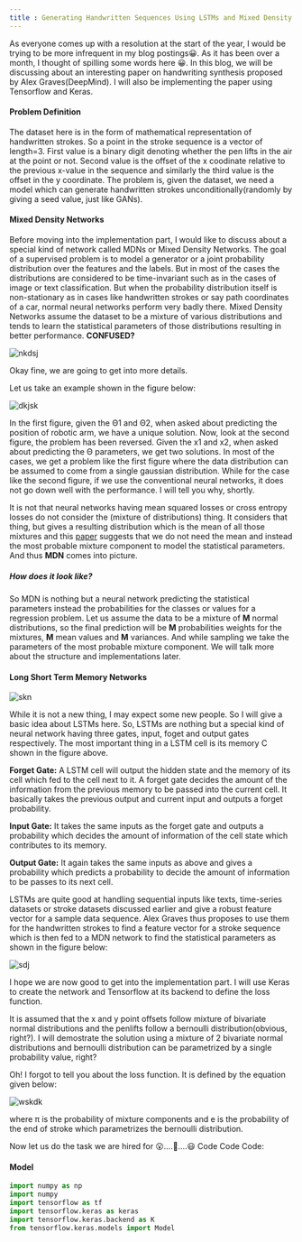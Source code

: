 ```yaml
---
title : Generating Handwritten Sequences Using LSTMs and Mixed Density Networks
---
```


As everyone comes up with a resolution at the start of the year, I would be trying to be more infrequent in my blog postings😀. As it has been over a month, I thought of spilling some words here 😀. In this blog, we will be discussing about an interesting paper on handwriting synthesis proposed by Alex Graves(DeepMind). I will also be implementing the paper using Tensorflow and Keras. 

#### Problem Definition 
The dataset here is in the form of mathematical representation of handwritten strokes. So a point in the stroke sequence is a vector of length=3. First value is a binary digit denoting whether the pen lifts in the air at the point or not. Second value is the offset of the x coodinate relative to the previous x-value in the sequence and similarly the third value is the offset in the y coordinate. The problem is, given the dataset, we need a model which can generate handwritten strokes unconditionally(randomly by giving a seed value, just like GANs).

#### Mixed Density Networks
Before moving into the implementation part, I would like to discuss about a special kind of network called MDNs or Mixed Density Networks. The goal of a supervised problem is to model a generator or a joint probability distribution over the features and the labels. But in most of the cases the distributions are considered to be time-invariant such as in the cases of image or text classification. But when the probability distribution itself is non-stationary as in cases like handwritten strokes or say path coordinates of a car, normal neural networks perform very badly there. Mixed Density Networks assume the dataset to be a mixture of various distributions and tends to learn the statistical parameters of those distributions resulting in better performance. **CONFUSED?** 

![nkdsj](https://media2.giphy.com/media/3o7btPCcdNniyf0ArS/giphy.gif)

Okay fine, we are going to get into more details.

Let us take an example shown in the figure below:

![dkjsk](https://1.bp.blogspot.com/-42_9dzRFUmU/Xi6YDF_CQlI/AAAAAAAAQis/5_w4hOE-qmAWyU2cJrpgb8SvOzDhGPEHgCLcBGAsYHQ/s1600/Screenshot%2B2020-01-27%2Bat%2B1.27.03%2BPM.png)

In the first figure, given the Θ1 and Θ2, when asked about predicting the position of robotic arm, we have a unique solution. Now, look at the second figure, the problem has been reversed. Given the x1 and x2, when asked about predicting the Θ parameters, we get two solutions. In most of the cases, we get a problem like the first figure where the data distribution can be assumed to come from a single gaussian distribution. While for the case like the second figure, if we use the conventional neural networks, it does not go down well with the performance. I will tell you why, shortly.

It is not that neural networks having mean squared losses or cross entropy losses do not consider the (mixture of distributions) thing. It considers that thing, but gives a resulting distribution which is the mean of all those mixtures and this [paper](https://publications.aston.ac.uk/id/eprint/373/1/NCRG_94_004.pdf) suggests that we do not need the mean and instead the most probable mixture component to model the statistical parameters. And thus **MDN** comes into picture.

##### How does it look like?

So MDN is nothing but a neural network predicting the statistical parameters instead the probabilities for the classes or values for a regression problem. Let us assume the data to be a mixture of **M** normal distributions, so the final prediction will be **M** probabilities weights for the mixtures, **M** mean values and **M** variances. And while sampling we take the parameters of the most probable mixture component. We will talk more about the structure and implementations later.


#### Long Short Term Memory Networks
![skn](https://www.researchgate.net/profile/Ron_Hoory/publication/267154161/figure/download/fig2/AS:614220395737088@1523452962264/LSTM-gate-with-peephole-connections-showing-the-internal-structure-and-relation-between.png)

While it is not a new thing, I may expect some new people. So I will give a basic idea about LSTMs here. So, LSTMs are nothing but a special kind of neural network having three gates, input, foget and output gates respectively. The most important thing in a LSTM cell is its memory C shown in the figure above.

**Forget Gate:** A LSTM cell will output the hidden state and the memory of its cell which fed to the cell next to it. A forget gate decides the amount of the information from the previous memory to be passed into the current cell. It basically takes the previous output and current input and outputs a forget probability.


**Input Gate:** It takes the same inputs as the forget gate and outputs a probability which decides the amount of information of the cell state which contributes to its memory.

**Output Gate:** It again takes the same inputs as above and gives a probability which predicts a probability to decide the amount of information to be passes to its next cell.

LSTMs are quite good at handling sequential inputs like texts, time-series datasets or stroke datasets discussed earlier and give a robust feature vector for a sample data sequence. Alex Graves thus proposes to use them for the handwritten strokes to find a feature vector for a stroke sequence which is then fed to a MDN network to find the statistical parameters as shown in the figure below:

![sdj](https://encrypted-tbn0.gstatic.com/images?q=tbn%3AANd9GcSeMnFwFRfMNTSxP4gaEML7zf0yHCgKKmKr4nRCbwaQ91Txq3kO)


I hope we are now good to get into the implementation part. I will use Keras to create the network and Tensorflow at its backend to define the loss function.

It is assumed that the x and y point offsets follow mixture of bivariate normal distributions and the penlifts follow a bernoulli distribution(obvious, right?). I will demostrate the solution using a mixture of 2 bivariate normal distributions and bernoulli distribution can be parametrized by a single probability value, right? 

Oh! I forgot to tell you about the loss function. It is defined by the equation given below:

![wskdk](https://1.bp.blogspot.com/-lojawOMZYVk/Xi6sZ5ewj9I/AAAAAAAAQi4/IhkcFJBnmrwchxcPa0NiZLj1FWVwiOIHgCLcBGAsYHQ/s1600/Screenshot%2B2020-01-27%2Bat%2B2.54.14%2BPM.png)

where π is the probability of mixture components and e is the probability of the end of stroke which parametrizes the bernoulli distribution.

Now let us do the task we are hired for 😮....🤫....😃 Code Code Code:

#### Model
```python
import numpy as np
import numpy
import tensorflow as tf
import tensorflow.keras as keras
import tensorflow.keras.backend as K
from tensorflow.keras.models import Model





```



